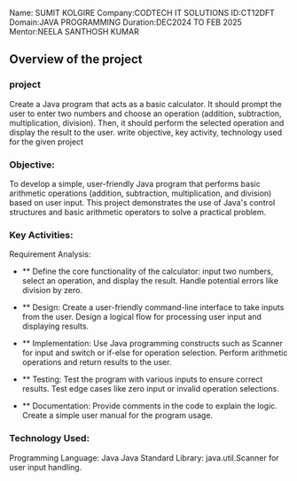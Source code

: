 Name: SUMIT KOLGIRE
Company:CODTECH IT SOLUTIONS
ID:CT12DFT
Domain:JAVA PROGRAMMING
Duration:DEC2024 TO FEB 2025
Mentor:NEELA SANTHOSH KUMAR


## Overview of the project

### project   
Create a Java program that acts as a basic calculator. It should prompt the user to
enter two numbers and choose an operation (addition, subtraction, multiplication,
division). Then, it should perform the selected operation and display the result to the
user.   write objective, key activity, technology  used for the given project

### Objective:
To develop a simple, user-friendly Java program that performs basic arithmetic operations (addition, subtraction, multiplication, and division) based on user input. This project demonstrates the use of Java's control structures and basic arithmetic operators to solve a practical problem.

### Key Activities:
Requirement Analysis:

- ** Define the core functionality of the calculator:
input two numbers, select an operation, and display the result.
Handle potential errors like division by zero.

- ** Design:
Create a user-friendly command-line interface to take inputs from the user.
Design a logical flow for processing user input and displaying results.

- ** Implementation:
Use Java programming constructs such as Scanner for input and switch or if-else for operation selection.
Perform arithmetic operations and return results to the user.

- ** Testing:
Test the program with various inputs to ensure correct results.
Test edge cases like zero input or invalid operation selections.

- ** Documentation:
Provide comments in the code to explain the logic.
Create a simple user manual for the program usage.

### Technology Used:
Programming Language: Java
Java Standard Library: java.util.Scanner for user input handling.
